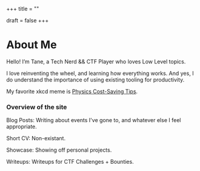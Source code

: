 +++
title = ""

draft = false
+++

# About Me

Hello! I’m Tane, a Tech Nerd && CTF Player who loves Low Level topics. 

I love reinventing the wheel, and learning how everything works. And yes, I do understand the importance of using existing tooling for productivity.

My favorite xkcd meme is [Physics Cost-Saving Tips](https://xkcd.com/2649/).

### Overview of the site
Blog Posts: Writing about events I've gone to, and whatever else I feel appropriate.

Short CV: Non-existant.

Showcase: Showing off personal projects.

Writeups: Writeups for CTF Challenges + Bounties.